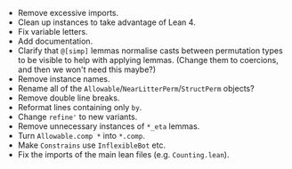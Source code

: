- Remove excessive imports.
- Clean up instances to take advantage of Lean 4.
- Fix variable letters.
- Add documentation.
- Clarify that `@[simp]` lemmas normalise casts between permutation types to be visible to help with applying lemmas. (Change them to coercions, and then we won't need this maybe?)
- Remove instance names.
- Rename all of the `Allowable`/`NearLitterPerm`/`StructPerm` objects?
- Remove double line breaks.
- Reformat lines containing only `by`.
- Change `refine'` to new variants.
- Remove unnecessary instances of `*_eta` lemmas.
- Turn `Allowable.comp *` into `*.comp`.
- Make `Constrains` use `InflexibleBot` etc.
- Fix the imports of the main lean files (e.g. `Counting.lean`).
